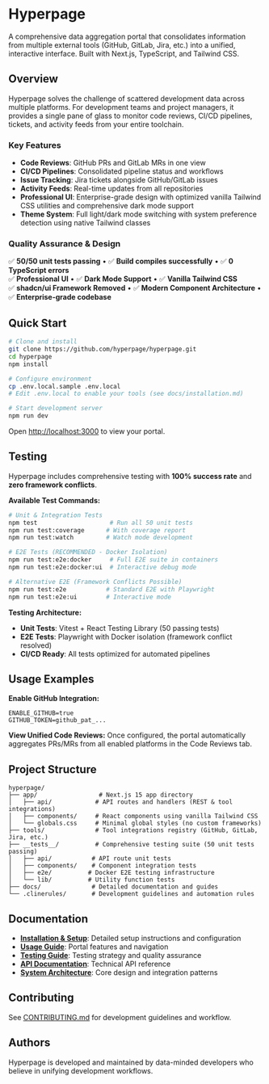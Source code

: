 # Hyperpage

A comprehensive data aggregation portal that consolidates information from multiple external tools (GitHub, GitLab, Jira, etc.) into a unified, interactive interface. Built with Next.js, TypeScript, and Tailwind CSS.

## Overview

Hyperpage solves the challenge of scattered development data across multiple platforms. For development teams and project managers, it provides a single pane of glass to monitor code reviews, CI/CD pipelines, tickets, and activity feeds from your entire toolchain.

### Key Features
- **Code Reviews**: GitHub PRs and GitLab MRs in one view
- **CI/CD Pipelines**: Consolidated pipeline status and workflows
- **Issue Tracking**: Jira tickets alongside GitHub/GitLab issues
- **Activity Feeds**: Real-time updates from all repositories
- **Professional UI**: Enterprise-grade design with optimized vanilla Tailwind CSS utilities and comprehensive dark mode support
- **Theme System**: Full light/dark mode switching with system preference detection using native Tailwind classes

### Quality Assurance & Design
✅ **50/50 unit tests passing** • ✅ **Build compiles successfully** • ✅ **0 TypeScript errors**  
✅ **Professional UI** • ✅ **Dark Mode Support** • ✅ **Vanilla Tailwind CSS**  
✅ **shadcn/ui Framework Removed** • ✅ **Modern Component Architecture** • ✅ **Enterprise-grade codebase**

## Quick Start

```bash
# Clone and install
git clone https://github.com/hyperpage/hyperpage.git
cd hyperpage
npm install

# Configure environment
cp .env.local.sample .env.local
# Edit .env.local to enable your tools (see docs/installation.md)

# Start development server
npm run dev
```

Open [http://localhost:3000](http://localhost:3000) to view your portal.

## Testing

Hyperpage includes comprehensive testing with **100% success rate** and **zero framework conflicts**.

**Available Test Commands:**

```bash
# Unit & Integration Tests
npm test                    # Run all 50 unit tests
npm run test:coverage      # With coverage report
npm run test:watch         # Watch mode development

# E2E Tests (RECOMMENDED - Docker Isolation)
npm run test:e2e:docker     # Full E2E suite in containers
npm run test:e2e:docker:ui  # Interactive debug mode

# Alternative E2E (Framework Conflicts Possible)
npm run test:e2e           # Standard E2E with Playwright
npm run test:e2e:ui        # Interactive mode
```

**Testing Architecture:**
- **Unit Tests**: Vitest + React Testing Library (50 passing tests)
- **E2E Tests**: Playwright with Docker isolation (framework conflict resolved)
- **CI/CD Ready**: All tests optimized for automated pipelines

## Usage Examples

**Enable GitHub Integration:**
```env
ENABLE_GITHUB=true
GITHUB_TOKEN=github_pat_...
```

**View Unified Code Reviews:**
Once configured, the portal automatically aggregates PRs/MRs from all enabled platforms in the Code Reviews tab.

## Project Structure

```
hyperpage/
├── app/                 # Next.js 15 app directory
│   ├── api/            # API routes and handlers (REST & tool integrations)
│   ├── components/     # React components using vanilla Tailwind CSS
│   └── globals.css     # Minimal global styles (no custom frameworks)
├── tools/              # Tool integrations registry (GitHub, GitLab, Jira, etc.)
├── __tests__/          # Comprehensive testing suite (50 unit tests passing)
│   ├── api/           # API route unit tests
│   ├── components/    # Component integration tests
│   ├── e2e/          # Docker E2E testing infrastructure
│   └── lib/          # Utility function tests
├── docs/              # Detailed documentation and guides
└── .clinerules/       # Development guidelines and automation rules
```

## Documentation

- **[Installation & Setup](docs/installation.md)**: Detailed setup instructions and configuration
- **[Usage Guide](docs/usage.md)**: Portal features and navigation
- **[Testing Guide](docs/testing.md)**: Testing strategy and quality assurance
- **[API Documentation](docs/api.md)**: Technical API reference
- **[System Architecture](docs/architecture.md)**: Core design and integration patterns

## Contributing

See [CONTRIBUTING.md](docs/CONTRIBUTING.md) for development guidelines and workflow.

## Authors

Hyperpage is developed and maintained by data-minded developers who believe in unifying development workflows.
